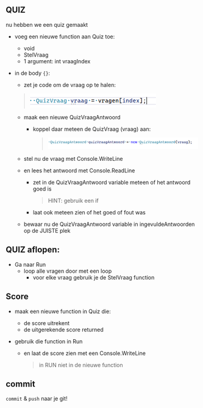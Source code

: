 ## QUIZ

nu hebben we een quiz gemaakt

- voeg een nieuwe function aan Quiz toe:
    - void
    - StelVraag
    - 1 argument: int vraagIndex

- in de body `{}`:
    - zet je code om de vraag op te halen:
    > ![](img/stelvraag.PNG)

    - maak een nieuwe QuizVraagAntwoord
        - koppel daar meteen de QuizVraag (vraag) aan:
            > ![](img/newantwoord.PNG)

        
    - stel nu de vraag met Console.WriteLine
    - en lees het antwoord met Console.ReadLine
        - zet in de QuizVraagAntwoord variable meteen of het antwoord goed is 
            > HINT: gebruik een if
        - laat ook meteen zien of het goed of fout was
    - bewaar nu de QuizVraagAntwoord variable in ingevuldeAntwoorden op de JUISTE plek
    
## QUIZ aflopen:

- Ga naar Run
    - loop alle vragen door met een loop
        - voor elke vraag gebruik je de StelVraag function

## Score

- maak een nieuwe function in Quiz die:
    - de score uitrekent 
    - de uitgerekende score returned

- gebruik die function in Run
    - en laat de score zien met een Console.WriteLine 
        > in RUN niet in de nieuwe function
## commit

`commit` & `push` naar je git! 